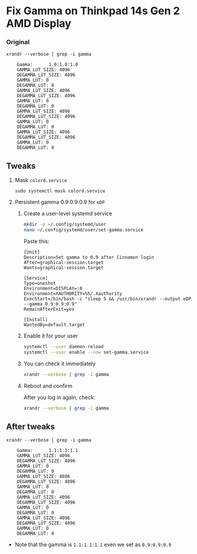 # Fix Gamma on Thinkpad 14s Gen 2 AMD Display

### Original 

```
xrandr --verbose | grep -i gamma

	Gamma:      1.0:1.0:1.0
	GAMMA_LUT_SIZE: 4096 
	DEGAMMA_LUT_SIZE: 4096 
	GAMMA_LUT: 0 
	DEGAMMA_LUT: 0 
	GAMMA_LUT_SIZE: 4096 
	DEGAMMA_LUT_SIZE: 4096 
	GAMMA_LUT: 0 
	DEGAMMA_LUT: 0 
	GAMMA_LUT_SIZE: 4096 
	DEGAMMA_LUT_SIZE: 4096 
	GAMMA_LUT: 0 
	DEGAMMA_LUT: 0 
	GAMMA_LUT_SIZE: 4096 
	DEGAMMA_LUT_SIZE: 4096 
	GAMMA_LUT: 0 
	DEGAMMA_LUT: 0 
```

## Tweaks

1. Mask `colord.service`

	```
	sudo systemctl mask colord.service
	```

2. Persistent gamma 0.9:0.9:0.9 for `eDP`

	1. Create a user-level systemd service

		```bash
		mkdir -p ~/.config/systemd/user
		nano ~/.config/systemd/user/set-gamma.service
		```

		Paste this:

		```
		[Unit]
		Description=Set gamma to 0.9 after Cinnamon login
		After=graphical-session.target
		Wants=graphical-session.target

		[Service]
		Type=oneshot
		Environment=DISPLAY=:0
		Environment=XAUTHORITY=%h/.Xauthority
		ExecStart=/bin/bash -c "sleep 5 && /usr/bin/xrandr --output eDP --gamma 0.9:0.9:0.9"
		RemainAfterExit=yes

		[Install]
		WantedBy=default.target
		```

	2. Enable it for your user

		```bash
		systemctl --user daemon-reload
		systemctl --user enable --now set-gamma.service
		```

	3. You can check it immediately

		```bash
		xrandr --verbose | grep -i gamma
		```

	4. Reboot and confirm

		After you log in again, check:

		```bash
		xrandr --verbose | grep -i gamma
		```

## After tweaks

```
xrandr --verbose | grep -i gamma
	
	Gamma:      1.1:1.1:1.1
	GAMMA_LUT_SIZE: 4096 
	DEGAMMA_LUT_SIZE: 4096 
	GAMMA_LUT: 0 
	DEGAMMA_LUT: 0 
	GAMMA_LUT_SIZE: 4096 
	DEGAMMA_LUT_SIZE: 4096 
	GAMMA_LUT: 0 
	DEGAMMA_LUT: 0 
	GAMMA_LUT_SIZE: 4096 
	DEGAMMA_LUT_SIZE: 4096 
	GAMMA_LUT: 0 
	DEGAMMA_LUT: 0 
	GAMMA_LUT_SIZE: 4096 
	DEGAMMA_LUT_SIZE: 4096 
	GAMMA_LUT: 0 
	DEGAMMA_LUT: 0 

```
- Note that the gamma is `1.1:1.1:1.1` even we set as `0.9:0.9:0.9`